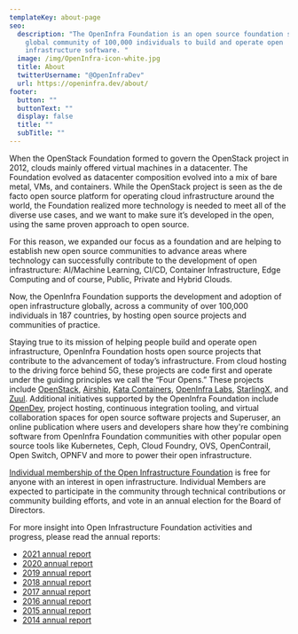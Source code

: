 ```yaml
---
templateKey: about-page
seo:
  description: "The OpenInfra Foundation is an open source foundation supporting a
    global community of 100,000 individuals to build and operate open
    infrastructure software. "
  image: /img/OpenInfra-icon-white.jpg
  title: About
  twitterUsername: "@OpenInfraDev"
  url: https://openinfra.dev/about/
footer:
  button: ""
  buttonText: ""
  display: false
  title: ""
  subTitle: ""
---
```

When the OpenStack Foundation formed to govern the OpenStack project in 2012, clouds mainly offered virtual machines in a datacenter. The Foundation evolved as datacenter composition evolved into a mix of bare metal, VMs, and containers. While the OpenStack project is seen as the de facto open source platform for operating cloud infrastructure around the world, the Foundation realized more technology is needed to meet all of the diverse use cases, and we want to make sure it’s developed in the open, using the same proven approach to open source.

For this reason, we expanded our focus as a foundation and are helping to establish new open source communities to advance areas where technology can successfully contribute to the development of open infrastructure: AI/Machine Learning, CI/CD, Container Infrastructure, Edge Computing and of course, Public, Private and Hybrid Clouds.

Now, the OpenInfra Foundation supports the development and adoption of open infrastructure globally, across a community of over 100,000 individuals in 187 countries, by hosting open source projects and communities of practice.

Staying true to its mission of helping people build and operate open infrastructure, OpenInfra Foundation hosts open source projects that contribute to the advancement of today’s infrastructure. From cloud hosting to the driving force behind 5G, these projects are code first and operate under the guiding principles we call the “Four Opens.” These projects include [OpenStack](https://www.openstack.org), [Airship](https://airshipit.org), [Kata Containers](https://katacontainers.io/), [OpenInfra Labs](https://openinfralabs.org/), [StarlingX](https://starlingx.io), and [Zuul](https://zuul-ci.org/). Additional initiatives supported by the OpenInfra Foundation include [OpenDev](https://opendev.org/), project hosting, continuous integration tooling, and virtual collaboration spaces for open source software projects and Superuser, an online publication where users and developers share how they're combining software from OpenInfra Foundation communities with other popular open source tools like Kubernetes, Ceph, Cloud Foundry, OVS, OpenContrail, Open Switch, OPNFV and more to power their open infrastructure.

[Individual membership of the Open Infrastructure Foundation](/join/) is free for anyone with an interest in open infrastructure. Individual Members are expected to participate in the community through technical contributions or community building efforts, and vote in an annual election for the Board of Directors.

For more insight into Open Infrastructure Foundation activities and progress, please read the annual reports: 

* [2021 annual report](/annual-report/2021)
* [2020 annual report](https://www.openstack.org/annual-reports/2020-openstack-foundation-annual-report)
* [2019 annual report](https://www.openstack.org/annual-reports/2019-openstack-foundation-annual-report)
* [2018 annual report](https://www.openstack.org/annual-reports/2018-openstack-foundation-annual-report)
* [2017 annual report](https://www.openstack.org/assets/reports/OpenStack-AnnualReport2017.pdf)
* [2016 annual report](https://www.openstack.org/assets/reports/OpenStack-2016-Annual-Report-final-draft.pdf)
* [2015 annual report](https://www.openstack.org/assets/reports/osf-annual-report-2015-FINAL.pdf)
* [2014 annual report](https://www.openstack.org/assets/reports/osf-annual-report-2014.pdf)